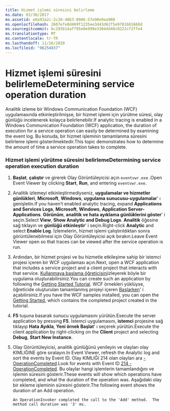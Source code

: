 ```yaml
---
title: Hizmet işlemi süresini belirleme
ms.date: 03/30/2017
ms.assetid: e8a93a2c-2c20-48b3-8986-57e90e9aa908
ms.openlocfilehash: 2607efe0d469f1235ee3d43d62f5e9781681668d
ms.sourcegitcommit: bc293b14af795e0e999e3304dd40c0222cf2ffe4
ms.translationtype: MT
ms.contentlocale: tr-TR
ms.lasthandoff: 11/26/2020
ms.locfileid: "96254837"
---
```

# <a name="determining-service-operation-duration"></a><span data-ttu-id="16cf3-102">Hizmet işlemi süresini belirleme</span><span class="sxs-lookup"><span data-stu-id="16cf3-102">Determining service operation duration</span></span>

<span data-ttu-id="16cf3-103">Analitik izleme bir Windows Communication Foundation (WCF) uygulamasında etkinleştirilmişse, bir hizmet işlemi için yürütme süresi, olay günlüğü incelenerek kolayca belirlenebilir.</span><span class="sxs-lookup"><span data-stu-id="16cf3-103">If analytic tracing is enabled in a Windows Communication Foundation (WCF) application, the duration of execution for a service operation can easily be determined by examining the event log.</span></span>  <span data-ttu-id="16cf3-104">Bu konuda, bir hizmet işleminin tamamlanma süresini belirleme işlemi gösterilmektedir.</span><span class="sxs-lookup"><span data-stu-id="16cf3-104">This topic demonstrates how to determine the amount of time a service operation takes to complete.</span></span>  
  
### <a name="determining-service-operation-execution-duration"></a><span data-ttu-id="16cf3-105">Hizmet işlemi yürütme süresini belirleme</span><span class="sxs-lookup"><span data-stu-id="16cf3-105">Determining service operation execution duration</span></span>  
  
1. <span data-ttu-id="16cf3-106">**Başlat**, **çalıştır** ve girerek Olay Görüntüleyicisi açın `eventvwr.exe` .</span><span class="sxs-lookup"><span data-stu-id="16cf3-106">Open Event Viewer by clicking **Start**, **Run**, and entering `eventvwr.exe`.</span></span>  
  
2. <span data-ttu-id="16cf3-107">Analitik izlemeyi etkinleştirmediyseniz, **uygulamalar ve hizmetler günlükleri**, **Microsoft**, **Windows**, **uygulama sunucusu-uygulamalar**' ı genişletin.</span><span class="sxs-lookup"><span data-stu-id="16cf3-107">If you haven’t enabled analytic tracing, expand **Applications and Services Logs**, **Microsoft**, **Windows**, **Application Server-Applications**.</span></span> <span data-ttu-id="16cf3-108">**Görünüm**, **analitik ve hata ayıklama günlüklerini göster**' i seçin.</span><span class="sxs-lookup"><span data-stu-id="16cf3-108">Select **View**, **Show Analytic and Debug Logs**.</span></span> <span data-ttu-id="16cf3-109">**Analitik** öğesine sağ tıklayın ve **günlüğü etkinleştir**' i seçin.</span><span class="sxs-lookup"><span data-stu-id="16cf3-109">Right-click **Analytic** and select **Enable Log**.</span></span> <span data-ttu-id="16cf3-110">İzlemelerin, hizmet işlemi çalıştırıldıktan sonra görüntülenebilmesi için Olay Görüntüleyicisi açık bırakın.</span><span class="sxs-lookup"><span data-stu-id="16cf3-110">Leave Event Viewer open so that traces can be viewed after the service operation is run.</span></span>  
  
3. <span data-ttu-id="16cf3-111">Ardından, bir hizmet projesi ve bu hizmetle etkileşime sahip bir istemci projesi içeren bir WCF uygulaması açın.</span><span class="sxs-lookup"><span data-stu-id="16cf3-111">Next, open a WCF application that includes a service project and a client project that interacts with that service.</span></span>  <span data-ttu-id="16cf3-112">[Kullanmaya başlama öğreticisini](../../getting-started-tutorial.md)izleyerek böyle bir uygulama oluşturabilirsiniz.</span><span class="sxs-lookup"><span data-stu-id="16cf3-112">You can create such an application by following the [Getting Started Tutorial](../../getting-started-tutorial.md).</span></span>  <span data-ttu-id="16cf3-113">WCF örnekleri yüklüyse, öğreticide oluşturulan tamamlanmış projeyi içeren [Başlarken](../../samples/getting-started-sample.md)' i açabilirsiniz.</span><span class="sxs-lookup"><span data-stu-id="16cf3-113">If you have the WCF samples installed, you can open the [Getting Started](../../samples/getting-started-sample.md), which contains the completed project created in the tutorial.</span></span>  
  
4. <span data-ttu-id="16cf3-114">**F5** tuşuna basarak sunucu uygulamasını yürütün.</span><span class="sxs-lookup"><span data-stu-id="16cf3-114">Execute the server application by pressing **F5**.</span></span> <span data-ttu-id="16cf3-115">İstemci uygulamasını, **istemci** projesine sağ tıklayıp **Hata Ayıkla**, **Yeni örnek Başlat**' ı seçerek yürütün.</span><span class="sxs-lookup"><span data-stu-id="16cf3-115">Execute the client application by right-clicking on the **Client** project and selecting **Debug**, **Start New Instance**.</span></span>  
  
5. <span data-ttu-id="16cf3-116">Olay Görüntüleyicisi, analitik günlüğünü yenileyin ve olayları olay KIMLIĞINE göre sıralayın.</span><span class="sxs-lookup"><span data-stu-id="16cf3-116">In Event Viewer, refresh the Analytic log and sort the events by Event ID.</span></span>  <span data-ttu-id="16cf3-117">Olay KIMLIĞI 214 olan olayları ara [-OperationCompleted](214-operationcompleted.md).</span><span class="sxs-lookup"><span data-stu-id="16cf3-117">Look for events with Event ID [214 - OperationCompleted](214-operationcompleted.md).</span></span>  <span data-ttu-id="16cf3-118">Bu olaylar hangi işlemlerin tamamlandığını ve işlemin süresini gösterir.</span><span class="sxs-lookup"><span data-stu-id="16cf3-118">These events will show which operations have completed, and what the duration of the operation was.</span></span>  <span data-ttu-id="16cf3-119">Aşağıdaki olay bir ekleme işleminin süresini gösterir.</span><span class="sxs-lookup"><span data-stu-id="16cf3-119">The following event shows the duration of an Add operation.</span></span>  
  
    ```output  
    An OperationInvoker completed the call to the 'Add' method.  The method call duration was '3' ms.  
    ```
